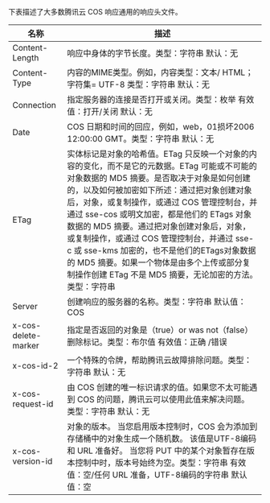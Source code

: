 下表描述了大多数腾讯云 COS 响应通用的响应头文件。

|名称                | 描述                       | 
|--------------------|---------------------------|
| Content-Length     | 响应中身体的字节长度。类型：字符串 默认：无 | 
| Content-Type       |内容的MIME类型。例如，内容类型：文本/ HTML；字符集= UTF-8 类型：字符串 默认：无  |
| Connection         | 指定服务器的连接是否打开或关闭。类型：枚举 有效值：打开/关闭  默认：无|
| Date               | COS 日期和时间的回应，例如，web，01损坏2006 12:00:00 GMT。类型：字符串 默认：无|
| ETag               | 实体标记是对象的哈希值。ETag 只反映一个对象的内容的变化，而不是它的元数据。ETag 可能或不可能的对象数据的 MD5 摘要。是否取决于对象是如何创建的，以及如何被加密如下所述：通过把对象创建对象后，对象，或复制操作，或通过 COS 管理控制台，并通过 sse-cos 或明文加密，都是他们的 ETags 对象数据的 MD5 摘要。通过把对象创建对象后，对象，或复制操作，或通过 COS 管理控制台，并通过 sse-c 或 sse-kms 加密的，也不是他们的ETags对象数据的 MD5 摘要。如果一个物体是由多个上传或部分复制操作创建 ETag 不是 MD5 摘要，无论加密的方法。类型：字符串 |
| Server             | 创建响应的服务器的名称。类型：字符串 默认值：COS |
| x-cos-delete-marker | 指定是否返回的对象是（true）or was not（false）删除标记。类型：布尔值 有效值：正确 /错误      |
| x-cos-id-2 | 一个特殊的令牌，帮助腾讯云故障排除问题。类型：字符串 默认：无 |
| x-cos-request-id    | 由 COS 创建的唯一标识请求的值。如果您不太可能遇到 COS 的问题，腾讯云可以使用此值来解决问题。 类型：字符串 默认：无 |
| x-cos-version-id    | 对象的版本。 当您启用版本控制时，COS 会为添加到存储桶中的对象生成一个随机数。 该值是UTF-8编码和 URL 准备好。 当您将 PUT 中的某个对象暂存在版本控制中时，版本号始终为空。类型：字符串 有效值：空/任何 URL 准备，UTF-8编码的字符串  默认值：空 |